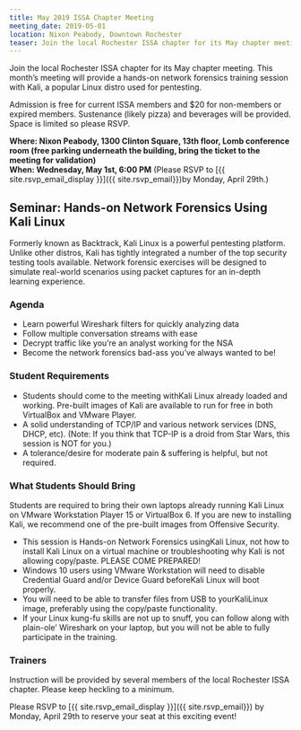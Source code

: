 ```yaml
---
title: May 2019 ISSA Chapter Meeting
meeting_date: 2019-05-01
location: Nixon Peabody, Downtown Rochester
teaser: Join the local Rochester ISSA chapter for its May chapter meeting.  This month’s meeting will provide a hands-on network forensics training session with Kali, a popular Linux distro used for pentesting.
---
```

Join the local Rochester ISSA chapter for its May chapter meeting.  This month’s meeting will provide a hands-on network forensics training session with Kali, a popular Linux distro used for pentesting.

Admission is free for current ISSA members and $20 for non-members or expired members.  Sustenance (likely pizza) and beverages will be provided.  Space is limited so please RSVP.

**Where:  Nixon Peabody, 1300 Clinton Square, 13th floor, Lomb conference room (free parking underneath the building, bring the ticket to the meeting for validation)<br>
When:  Wednesday, May 1st, 6:00 PM**  (Please RSVP to [{{ site.rsvp_email_display }}]({{ site.rsvp_email}})by Monday, April 29th.)

## Seminar:  Hands-on Network Forensics Using Kali Linux

Formerly known as Backtrack, Kali Linux is a powerful pentesting platform.  Unlike other distros, Kali has tightly integrated a number of the top security testing tools available.  Network forensic exercises will be designed to simulate real-world scenarios using packet captures for an in-depth learning experience.

### Agenda

* Learn powerful Wireshark filters for quickly analyzing data
* Follow multiple conversation streams with ease
* Decrypt traffic like you’re an analyst working for the NSA
* Become the network forensics bad-ass you’ve always wanted to be!

### Student Requirements

* Students should come to the meeting withKali Linux already loaded and working.  Pre-built images of Kali are available to run for free in both VirtualBox and VMware Player.
* A solid understanding of TCP/IP and various network services (DNS, DHCP, etc).  (Note:  If you think that TCP-IP is a droid from Star Wars, this session is NOT for you.)
* A tolerance/desire for moderate pain & suffering is helpful, but not required.

### What Students Should Bring

Students are required to bring their own laptops already running Kali Linux on VMware Workstation Player 15 or VirtualBox 6.  If you are new to installing Kali, we recommend one of the pre-built images from Offensive Security.

* This session is Hands-on Network Forensics usingKali Linux, not how to install Kali Linux on a virtual machine or troubleshooting why Kali is not allowing copy/paste.  PLEASE COME PREPARED!
* Windows 10 users using VMware Workstation will need to disable Credential Guard and/or Device Guard beforeKali Linux will boot properly.
* You will need to be able to transfer files from USB to yourKaliLinux image, preferably using the copy/paste functionality.
* If your Linux kung-fu skills are not up to snuff, you can follow along with plain-ole’ Wireshark on your laptop, but you will not be able to fully participate in the training.

### Trainers

Instruction will be provided by several members of the local Rochester ISSA chapter.  Please keep heckling to a minimum.

Please RSVP to [{{ site.rsvp_email_display }}]({{ site.rsvp_email}}) by Monday, April 29th to reserve your seat at this exciting event!
